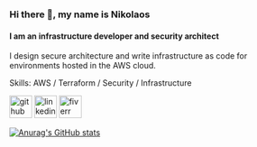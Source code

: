 ### Hi there 👋, my name is Nikolaos
#### I am an infrastructure developer and security architect
I design secure architecture and write infrastructure as code for environments hosted in the AWS cloud.

Skills: AWS / Terraform / Security / Infrastructure



[<img src='https://cdn.jsdelivr.net/npm/simple-icons@3.0.1/icons/github.svg' alt='github' height='40'>](https://github.com/nick22d)  [<img src='https://cdn.jsdelivr.net/npm/simple-icons@3.0.1/icons/linkedin.svg' alt='linkedin' height='40'>](https://www.linkedin.com/in/www.linkedin.com/in/nicholas-doropoulos/)  [<img src='https://cdn.jsdelivr.net/npm/simple-icons@3.0.1/icons/fiverr.svg' alt='fiverr' height='40'>](https://www.fiverr.com/nick22f)  



[![Anurag's GitHub stats](https://github-readme-stats.vercel.app/api?username=nick22d)](https://github.com/anuraghazra/github-readme-stats)

<!--
**nick22d/nick22d** is a ✨ _special_ ✨ repository because its `README.md` (this file) appears on your GitHub profile.

Here are some ideas to get you started:

- 🔭 I’m currently working on ...
- 🌱 I’m currently learning ...
- 👯 I’m looking to collaborate on ...
- 🤔 I’m looking for help with ...
- 💬 Ask me about ...
- 📫 How to reach me: ...
- 😄 Pronouns: ...
- ⚡ Fun fact: ...
-->
